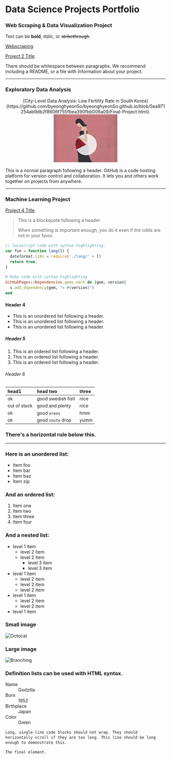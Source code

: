 # Data Science Projects Portfolio


### Web Scraping & Data Visualization Project 

Text can be **bold**, _italic_, or ~~strikethrough~~.

[Webscraping](./another-page.html).
<img src=""/>

[Project 2 Title](./another-page.html).
<img src=""/>

There should be whitespace between paragraphs. We recommend including a README, or a file with information about your project.

---
### Exploratory Data Analysis

<p align="center">
[City-Level Data Analysis: Low Fertility Rate in South Korea](https://github.com/byeonghyeonSo/byeonghyeonSo.github.io/blob/5ea971254ab9db2f8606f755fbea390fbb006a09/Final-Project.html).
<img src="https://github.com/byeonghyeonSo/byeonghyeonSo.github.io/blob/main/GettyImages_748319837.0.jpg?raw=true"/>
</p>

This is a normal paragraph following a header. GitHub is a code hosting platform for version control and collaboration. It lets you and others work together on projects from anywhere.

---
### Machine Learning Project

[Project 4 Title](./another-page.html).
> This is a blockquote following a header.
>
> When something is important enough, you do it even if the odds are not in your favor.

```js
// Javascript code with syntax highlighting.
var fun = function lang(l) {
  dateformat.i18n = require('./lang/' + l)
  return true;
}
```

```ruby
# Ruby code with syntax highlighting
GitHubPages::Dependencies.gems.each do |gem, version|
  s.add_dependency(gem, "= #{version}")
end
```

#### Header 4

*   This is an unordered list following a header.
*   This is an unordered list following a header.
*   This is an unordered list following a header.

##### Header 5

1.  This is an ordered list following a header.
2.  This is an ordered list following a header.
3.  This is an ordered list following a header.

###### Header 6

| head1        | head two          | three |
|:-------------|:------------------|:------|
| ok           | good swedish fish | nice  |
| out of stock | good and plenty   | nice  |
| ok           | good `oreos`      | hmm   |
| ok           | good `zoute` drop | yumm  |

### There's a horizontal rule below this.

* * *

### Here is an unordered list:

*   Item foo
*   Item bar
*   Item baz
*   Item zip

### And an ordered list:

1.  Item one
1.  Item two
1.  Item three
1.  Item four

### And a nested list:

- level 1 item
  - level 2 item
  - level 2 item
    - level 3 item
    - level 3 item
- level 1 item
  - level 2 item
  - level 2 item
  - level 2 item
- level 1 item
  - level 2 item
  - level 2 item
- level 1 item

### Small image

![Octocat](https://github.githubassets.com/images/icons/emoji/octocat.png)

### Large image

![Branching](https://guides.github.com/activities/hello-world/branching.png)


### Definition lists can be used with HTML syntax.

<dl>
<dt>Name</dt>
<dd>Godzilla</dd>
<dt>Born</dt>
<dd>1952</dd>
<dt>Birthplace</dt>
<dd>Japan</dd>
<dt>Color</dt>
<dd>Green</dd>
</dl>

```
Long, single-line code blocks should not wrap. They should horizontally scroll if they are too long. This line should be long enough to demonstrate this.
```

```
The final element.
```
